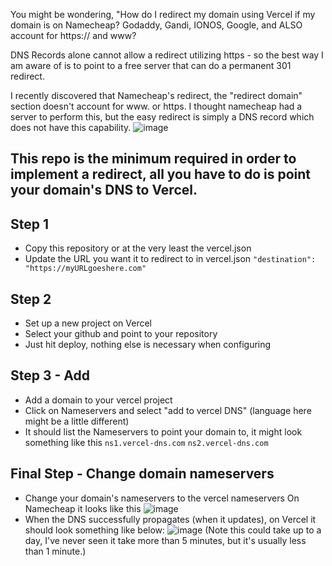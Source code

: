 You might be wondering, "How do I redirect my domain using Vercel if my domain is on Namecheap? Godaddy, Gandi, IONOS, Google, and ALSO account for https:// and www? 

DNS Records alone cannot allow a redirect utilizing https - so the best way I am aware of is to point to a free server that can do a permanent 301 redirect.

I recently discovered that Namecheap's redirect, the "redirect domain" section doesn't account for www. or https. I thought namecheap had a server to perform this, but the easy redirect is simply a DNS record which does not have this capability.
![image](https://github.com/proven-design/vercelredirect/assets/49770117/e8374e6d-05f0-47ec-a060-9fa3e7c5a7b9)

## This repo is the minimum required in order to implement a redirect, all you have to do is point your domain's DNS to Vercel.

## Step 1
- Copy this repository or at the very least the vercel.json
- Update the URL you want it to redirect to in vercel.json `"destination": "https://myURLgoeshere.com"`

## Step 2
- Set up a new project on Vercel
- Select your github and point to your repository
- Just hit deploy, nothing else is necessary when configuring

## Step 3 - Add 
- Add a domain to your vercel project
- Click on Nameservers and select "add to vercel DNS" (language here might be a little different)
- It should list the Nameservers to point your domain to, it might look something like this 
`ns1.vercel-dns.com` 
`ns2.vercel-dns.com`

## Final Step - Change domain nameservers
- Change your domain's nameservers to the vercel nameservers
On Namecheap it looks like this
![image](https://github.com/proven-design/vercelredirect/assets/49770117/ff2dc6fd-eb6d-414e-8a6b-3c328763d043)
- When the DNS successfully propagates (when it updates), on Vercel it should look something like below:
![image](https://github.com/proven-design/vercelredirect/assets/49770117/6bfe45da-ea82-4168-96c4-fd3158a409e3)
(Note this could take up to a day, I've never seen it take more than 5 minutes, but it's usually less than 1 minute.)
